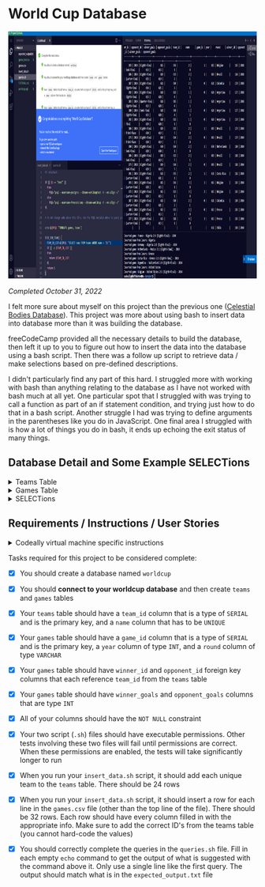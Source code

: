 # World Cup Database

<p align="center"><img src="/Images/screenshots/screenshot-world-cup-database.png" height="500" alt="Screenshot of my World Cup Database project."/></p>

<em>Completed October 31, 2022</em>

I felt more sure about myself on this project than the previous one ([Celestial Bodies Database](../Celestial%20Bodies%20Database#celestial-bodies-database)). This project was more about using bash to insert data into database more than it was building the database.

freeCodeCamp provided all the necessary details to build the database, then left it up to you to figure out how to insert the data into the database using a bash script. Then there was a follow up script to retrieve data / make selections based on pre-defined descriptions.

I didn't particularly find any part of this hard. I struggled more with working with bash than anything relating to the database as I have not worked with bash much at all yet. One particular spot that I struggled with was trying to call a function as part of an if statement condition, and trying just how to do that in a bash script. Another struggle I had was trying to define arguments in the parentheses like you do in JavaScript. One final area I struggled with is how a lot of things you do in bash, it ends up echoing the exit status of many things.

## Database Detail and Some Example SELECTions

<details>
  <summary>Teams Table</summary>

  ```sql
  worldcup=> \d teams
                                        Table "public.teams"
  Column  |         Type          | Collation | Nullable |                Default                 
  ---------+-----------------------+-----------+----------+----------------------------------------
  team_id | integer               |           | not null | nextval('teams_team_id_seq'::regclass)
  name    | character varying(50) |           | not null | 
  Indexes:
      "teams_pkey" PRIMARY KEY, btree (team_id)
      "teams_name_key" UNIQUE CONSTRAINT, btree (name)
  Referenced by:
      TABLE "games" CONSTRAINT "games_opponent_id_fkey" FOREIGN KEY (opponent_id) REFERENCES teams(team_id)
      TABLE "games" CONSTRAINT "games_winner_id_fkey" FOREIGN KEY (winner_id) REFERENCES teams(team_id)
  ```

  ```sql
  worldcup=> SELECT * FROM teams;
  team_id |     name      
  ---------+---------------
      661 | France
      662 | Croatia
      663 | Belgium
      664 | England
      665 | Russia
      666 | Sweden
      667 | Brazil
      668 | Uruguay
      669 | Colombia
      670 | Switzerland
      671 | Japan
      672 | Mexico
      673 | Denmark
      674 | Spain
      675 | Portugal
      676 | Argentina
      677 | Germany
      678 | Netherlands
      679 | Costa Rica
      680 | Chile
      681 | Nigeria
      682 | Algeria
      683 | Greece
      684 | United States
  (24 rows)
  ```

</details>

<details>
  <summary>Games Table</summary>

  ```sql
  worldcup=> \d games
                                            Table "public.games"
      Column     |         Type          | Collation | Nullable |                Default                 
  ----------------+-----------------------+-----------+----------+----------------------------------------
  game_id        | integer               |           | not null | nextval('games_game_id_seq'::regclass)
  year           | integer               |           | not null | 
  round          | character varying(50) |           | not null | 
  winner_id      | integer               |           | not null | 
  opponent_id    | integer               |           | not null | 
  winner_goals   | integer               |           | not null | 
  opponent_goals | integer               |           | not null | 
  Indexes:
      "games_pkey" PRIMARY KEY, btree (game_id)
  Foreign-key constraints:
      "games_opponent_id_fkey" FOREIGN KEY (opponent_id) REFERENCES teams(team_id)
      "games_winner_id_fkey" FOREIGN KEY (winner_id) REFERENCES teams(team_id)
  ```

  ```sql
  worldcup=> SELECT * FROM games;
  game_id | year |     round     | winner_id | opponent_id | winner_goals | opponent_goals 
  ---------+------+---------------+-----------+-------------+--------------+----------------
      226 | 2018 | Final         |       661 |         662 |            4 |              2
      227 | 2018 | Third Place   |       663 |         664 |            2 |              0
      228 | 2018 | Semi-Final    |       662 |         664 |            2 |              1
      229 | 2018 | Semi-Final    |       661 |         663 |            1 |              0
      230 | 2018 | Quarter-Final |       662 |         665 |            3 |              2
      231 | 2018 | Quarter-Final |       664 |         666 |            2 |              0
      232 | 2018 | Quarter-Final |       663 |         667 |            2 |              1
      233 | 2018 | Quarter-Final |       661 |         668 |            2 |              0
      234 | 2018 | Eighth-Final  |       664 |         669 |            2 |              1
      235 | 2018 | Eighth-Final  |       666 |         670 |            1 |              0
      236 | 2018 | Eighth-Final  |       663 |         671 |            3 |              2
      237 | 2018 | Eighth-Final  |       667 |         672 |            2 |              0
      238 | 2018 | Eighth-Final  |       662 |         673 |            2 |              1
      239 | 2018 | Eighth-Final  |       665 |         674 |            2 |              1
      240 | 2018 | Eighth-Final  |       668 |         675 |            2 |              1
      241 | 2018 | Eighth-Final  |       661 |         676 |            4 |              3
      242 | 2014 | Final         |       677 |         676 |            1 |              0
      243 | 2014 | Third Place   |       678 |         667 |            3 |              0
      244 | 2014 | Semi-Final    |       676 |         678 |            1 |              0
      245 | 2014 | Semi-Final    |       677 |         667 |            7 |              1
      246 | 2014 | Quarter-Final |       678 |         679 |            1 |              0
      247 | 2014 | Quarter-Final |       676 |         663 |            1 |              0
      248 | 2014 | Quarter-Final |       667 |         669 |            2 |              1
      249 | 2014 | Quarter-Final |       677 |         661 |            1 |              0
      250 | 2014 | Eighth-Final  |       667 |         680 |            2 |              1
      251 | 2014 | Eighth-Final  |       669 |         668 |            2 |              0
      252 | 2014 | Eighth-Final  |       661 |         681 |            2 |              0
      253 | 2014 | Eighth-Final  |       677 |         682 |            2 |              1
      254 | 2014 | Eighth-Final  |       678 |         672 |            2 |              1
      255 | 2014 | Eighth-Final  |       679 |         683 |            2 |              1
      256 | 2014 | Eighth-Final  |       676 |         670 |            1 |              0
      257 | 2014 | Eighth-Final  |       663 |         684 |            2 |              1
  (32 rows)
  ```

</details>

<details>
  <summary>SELECTions</summary>

  Total number of goals in all games from winning teams:
  ```sql
  worldcup=> SELECT SUM(winner_goals) FROM games;
  sum 
  -----
    68
  (1 row)
  ```

  Total number of goals in all games from both teams combined:
  ```sql
  worldcup=> SELECT SUM(winner_goals + opponent_goals) FROM games;
  sum 
  -----
    90
  (1 row)
  ```

  Average number of goals in all games from the winning teams:
  ```sql
  worldcup=> SELECT AVG(winner_goals) FROM games;
          avg         
  --------------------
  2.1250000000000000
  (1 row)
  ```

  Average number of goals in all games from the winning teams rounded to two decimal places:
  ```sql
  worldcup=> SELECT ROUND(AVG(winner_goals), 2) FROM games;
  round 
  -------
    2.13
  (1 row)
  ```

  Average number of goals in all games from both teams:
  ```sql
  worldcup=> SELECT AVG(winner_goals + opponent_goals) FROM games;
          avg         
  --------------------
  2.8125000000000000
  (1 row)
  ```

  Most goals scored in a single game by one team:
  ```sql
  worldcup=> SELECT MAX(winner_goals) FROM games;
  max 
  -----
    7
  (1 row)
  ```

  Number of games where the winning team scored more than two goals:
  ```sql
  worldcup=> SELECT COUNT(*) FROM games WHERE winner_goals > 2;
  count 
  -------
      6
  (1 row)
  ```

  Winner of the 2018 tournament team name:
  ```sql
  worldcup=> SELECT name FROM games FULL JOIN teams ON games.winner_id = teams.team_id WHERE year = 2018 AND round = 'Final';
    name  
  --------
  France
  (1 row)
  ```

  List of teams who played in the 2014 'Eighth-Final' round:
  ```sql
  worldcup=> SELECT name FROM games g1 FULL JOIN teams ON g1.winner_id = teams.team_id FULL JOIN games g2 ON teams.team_id = g2.opponent_id WHERE (g1.year = 2014 or g2.year = 2014) AND (g1.round = 'Eighth-Final' OR g2.round = 'Eighth-Final') GROUP BY name ORDER BY name;
      name      
  ---------------
  Algeria
  Argentina
  Belgium
  Brazil
  Chile
  Colombia
  Costa Rica
  France
  Germany
  Greece
  Mexico
  Netherlands
  Nigeria
  Switzerland
  United States
  Uruguay
  (16 rows)
  ```

  List of unique winning team names in the whole data set:
  ```sql
  worldcup=> SELECT DISTINCT(name) FROM teams FULL JOIN games ON teams.team_id = games.winner_id WHERE games.winner_id IS NOT NULL ORDER BY name;
      name     
  -------------
  Argentina
  Belgium
  Brazil
  Colombia
  Costa Rica
  Croatia
  England
  France
  Germany
  Netherlands
  Russia
  Sweden
  Uruguay
  (13 rows)
  ```

  Year and team name of all the champions:
  ```sql
  worldcup=> SELECT games.year, teams.name FROM games FULL JOIN teams ON games.winner_id = teams.team_id WHERE round = 'Final' ORDER BY year;
  year |  name   
  ------+---------
  2014 | Germany
  2018 | France
  (2 rows)
  ```

  List of teams that start with 'Co':
  ```sql
  worldcup=> SELECT name FROM teams WHERE name LIKE 'Co%';
      name    
  ------------
  Colombia
  Costa Rica
  (2 rows)
  ```
  
</details>

## Requirements / Instructions / User Stories

<details>
  <summary>Codeally virtual machine specific instructions</summary>

  Follow the instructions and get all the user stories below to pass to finish the project.

  You start with several files, one of them is `games.csv`. It contains a comma-separated list of all games of the final three rounds of the World Cup tournament since 2014; the titles are at the top. It includes the year of each game, the round of the game, the winner, their opponent, and the number of goals each team scored. You need to do three things for this project:

  Part 1: Create the database

  Log into the psql interactive terminal with `psql --username=freecodecamp --dbname=postgres` and create your database structure according to the user stories below.

  **Don't forget to connect to the database after you create it**.

  Part 2: Insert the data

  Complete the `insert_data.sh` script to correctly insert all the data from `games.csv` into the database. The file is started for you. Do not modify any of the code you start with. Using the `PSQL` variable defined, you can make database queries like this: `$($PSQL "<query_here>")`. The tests have a 20 second limit, so try to make your script efficient. The less you have to query the database, the faster it will be. You can empty the rows in the tables of your database with `TRUNCATE TABLE games, teams;`

  Part 3: Query the database

  Complete the empty `echo` commands in the `queries.sh` file to produce output that matches the `expected_output.txt` file. The file has some starter code, and the first query is completed for you. Use the `PSQL` variable defined to complete rest of the queries. Note that you need to have your database filled with the correct data from the script to get the correct results from your queries. Hint: Test your queries in the psql prompt first and then add them to the script file.

  **Notes:**
  If you leave your virtual machine, your database may not be saved. You can make a dump of it by entering `pg_dump -cC --inserts -U freecodecamp worldcup > worldcup.sql` in a bash terminal (not the psql one). It will save the commands to rebuild your database in `worldcup.sql`. The file will be located where the command was entered. If it's anything inside the `project` folder, the file will be saved in the VM. You can rebuild the database by entering `psql -U postgres < worldcup.sql` in a terminal where the `.sql` file is.

  If you are saving your progress on freeCodeCamp.org, after getting all the tests to pass, follow the instructions above to save a dump of your database. Save the `worldcup.sql` file, as well as the final version of your `insert_data.sh` and `queries.sh` files, in a public repository and submit the URL to it on freeCodeCamp.org.
</details>


Tasks required for this project to be considered complete:

- [x] You should create a database named `worldcup`

- [x] You should **connect to your worldcup database** and then create `teams` and `games` tables

- [x] Your `teams` table should have a `team_id` column that is a type of `SERIAL` and is the primary key, and a `name` column that has to be `UNIQUE`

- [x] Your `games` table should have a `game_id` column that is a type of `SERIAL` and is the primary key, a `year` column of type `INT`, and a `round` column of type `VARCHAR`

- [x] Your `games` table should have `winner_id` and `opponent_id` foreign key columns that each reference `team_id` from the `teams` table

- [x] Your `games` table should have `winner_goals` and `opponent_goals` columns that are type `INT`

- [x] All of your columns should have the `NOT NULL` constraint

- [x] Your two script (`.sh`) files should have executable permissions. Other tests involving these two files will fail until permissions are correct. When these permissions are enabled, the tests will take significantly longer to run

- [x] When you run your `insert_data.sh` script, it should add each unique team to the `teams` table. There should be 24 rows

- [x] When you run your `insert_data.sh` script, it should insert a row for each line in the `games.csv` file (other than the top line of the file). There should be 32 rows. Each row should have every column filled in with the appropriate info. Make sure to add the correct ID's from the teams table (you cannot hard-code the values)

- [x] You should correctly complete the queries in the `queries.sh` file. Fill in each empty `echo` command to get the output of what is suggested with the command above it. Only use a single line like the first query. The output should match what is in the `expected_output.txt` file
